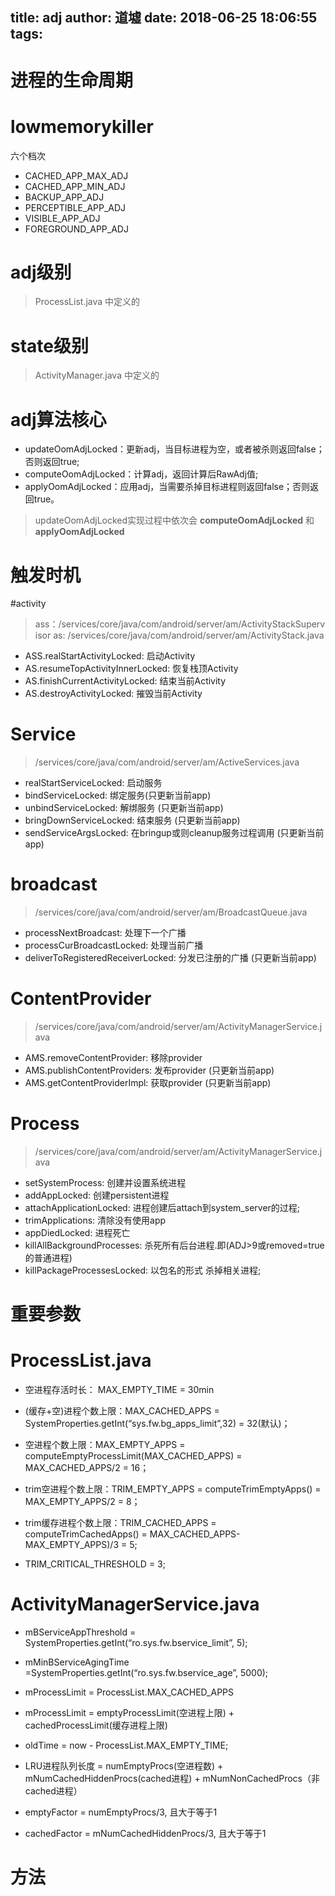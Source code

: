 title: adj
author: 道墟
date: 2018-06-25 18:06:55
tags:
---
# 进程的生命周期


# lowmemorykiller
六个档次
- CACHED_APP_MAX_ADJ
- CACHED_APP_MIN_ADJ
- BACKUP_APP_ADJ
- PERCEPTIBLE_APP_ADJ
- VISIBLE_APP_ADJ
- FOREGROUND_APP_ADJ

# adj级别
> ProcessList.java 中定义的


# state级别
> ActivityManager.java 中定义的

# adj算法核心

- updateOomAdjLocked：更新adj，当目标进程为空，或者被杀则返回false；否则返回true;
- computeOomAdjLocked：计算adj，返回计算后RawAdj值;
- applyOomAdjLocked：应用adj，当需要杀掉目标进程则返回false；否则返回true。

> updateOomAdjLocked实现过程中依次会 **computeOomAdjLocked** 和 **applyOomAdjLocked**

# 触发时机

#activity
> ass：/services/core/java/com/android/server/am/ActivityStackSupervisor 
  as: /services/core/java/com/android/server/am/ActivityStack.java

- ASS.realStartActivityLocked: 启动Activity
- AS.resumeTopActivityInnerLocked: 恢复栈顶Activity
- AS.finishCurrentActivityLocked: 结束当前Activity
- AS.destroyActivityLocked: 摧毁当前Activity

# Service

> /services/core/java/com/android/server/am/ActiveServices.java

- realStartServiceLocked: 启动服务
- bindServiceLocked: 绑定服务(只更新当前app)
- unbindServiceLocked: 解绑服务 (只更新当前app)
- bringDownServiceLocked: 结束服务 (只更新当前app)
- sendServiceArgsLocked: 在bringup或则cleanup服务过程调用 (只更新当前app)

# broadcast

> /services/core/java/com/android/server/am/BroadcastQueue.java

- processNextBroadcast: 处理下一个广播
- processCurBroadcastLocked: 处理当前广播
- deliverToRegisteredReceiverLocked: 分发已注册的广播 (只更新当前app)


# ContentProvider

> /services/core/java/com/android/server/am/ActivityManagerService.java

- AMS.removeContentProvider: 移除provider
- AMS.publishContentProviders: 发布provider (只更新当前app)
- AMS.getContentProviderImpl: 获取provider (只更新当前app)

# Process

> /services/core/java/com/android/server/am/ActivityManagerService.java

- setSystemProcess: 创建并设置系统进程
- addAppLocked: 创建persistent进程
- attachApplicationLocked: 进程创建后attach到system_server的过程;
- trimApplications: 清除没有使用app
- appDiedLocked: 进程死亡
- killAllBackgroundProcesses: 杀死所有后台进程.即(ADJ>9或removed=true的普通进程)
- killPackageProcessesLocked: 以包名的形式 杀掉相关进程;


# 重要参数

 # ProcessList.java
- 空进程存活时长： MAX_EMPTY_TIME = 30min

- (缓存+空)进程个数上限：MAX_CACHED_APPS = SystemProperties.getInt(“sys.fw.bg_apps_limit”,32) = 32(默认)；

- 空进程个数上限：MAX_EMPTY_APPS = computeEmptyProcessLimit(MAX_CACHED_APPS) = MAX_CACHED_APPS/2 = 16；

- trim空进程个数上限：TRIM_EMPTY_APPS = computeTrimEmptyApps() = MAX_EMPTY_APPS/2 = 8；

- trim缓存进程个数上限：TRIM_CACHED_APPS = computeTrimCachedApps() = MAX_CACHED_APPS-MAX_EMPTY_APPS)/3 = 5;

- TRIM_CRITICAL_THRESHOLD = 3;

# ActivityManagerService.java

- mBServiceAppThreshold = SystemProperties.getInt(“ro.sys.fw.bservice_limit”, 5);

- mMinBServiceAgingTime =SystemProperties.getInt(“ro.sys.fw.bservice_age”, 5000);

- mProcessLimit = ProcessList.MAX_CACHED_APPS

- mProcessLimit = emptyProcessLimit(空进程上限) + cachedProcessLimit(缓存进程上限)

- oldTime = now - ProcessList.MAX_EMPTY_TIME;

- LRU进程队列长度 = numEmptyProcs(空进程数) + mNumCachedHiddenProcs(cached进程) + mNumNonCachedProcs（非cached进程）

- emptyFactor = numEmptyProcs/3, 且大于等于1

- cachedFactor = mNumCachedHiddenProcs/3, 且大于等于1


# 方法